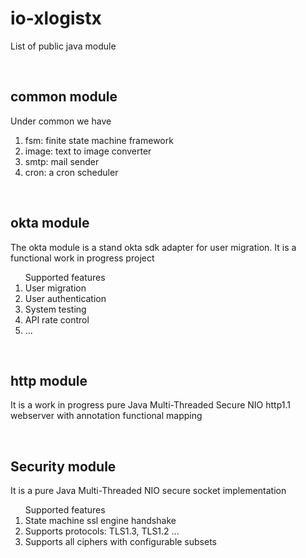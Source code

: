 # io-xlogistx

List of public java module

<br><h2>common module</h2>
Under common we have
<ol>
<li>fsm: finite state machine framework</li>
<li>image: text to image converter</li>
<li>smtp: mail sender</li>
<li>cron: a cron scheduler</li>
</ol>

<br><h2>okta module</h2>
The okta module is a stand okta sdk adapter for user migration.
It is a functional work in progress project
<ol>Supported features
<li>User migration</li>
<li>User authentication</li>
<li>System testing</li>
<li>API rate control</li>
<li>...</li>
</ol>

<br><h2>http module</h2>
It is a work in progress pure Java Multi-Threaded Secure 
NIO http1.1 webserver with annotation functional mapping

<br><h2>Security module</h2>
It is a pure Java Multi-Threaded NIO secure socket implementation
<ol>Supported features
<li>State machine ssl engine handshake</li>
<li>Supports protocols: TLS1.3, TLS1.2 ...</li>
<li>Supports all ciphers with configurable subsets</li>
</ol>





